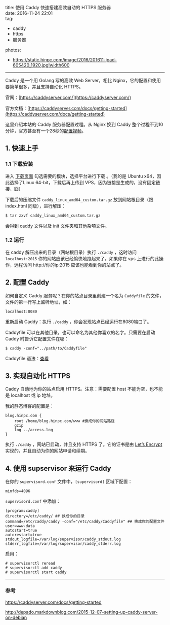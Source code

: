 title: 使用 Caddy 快速搭建高效自动的 HTTPS 服务器  
date: 2016-11-24 22:01  
tag:
- caddy
- https
- 服务器

photos:
- https://static.hinpc.com/image/2016/201611-ipad-605420_1920.jpg!width600

---

Caddy 是一个用 Golang 写的高效 Web Server，相比 Nginx，它的配置和使用要简单很多，并且支持自动化 HTTPS。

<!--more-->

官网：[https://caddyserver.com/](https://caddyserver.com/)

官方文档：[https://caddyserver.com/docs/getting-started](https://caddyserver.com/docs/getting-started)



这里介绍本站的 Caddy 服务器配置过程。从 Nginx 换到 Caddy 整个过程不到10分钟，官方甚至有一个28秒的[配置视频](https://www.youtube.com/watch?time_continue=28&v=nk4EWHvvZtI)。



## 1. 快速上手

### 1.1 下载安装

进入 [下载页面](https://caddyserver.com/download) 勾选需要的模块，选择平台进行下载 。（我的是 Ubuntu x64，因此选择了Linux 64-bit，下载后再上传到 VPS，因为链接是生成的，没有固定链接，囧）



下载后的压缩文件 `caddy_linux_amd64_custom.tar.gz` 放到网站根目录（跟 index.html 同级），进行解压：

```bash
$ tar zxvf caddy_linux_amd64_custom.tar.gz
```

会得到 caddy 文件以及 init 文件夹和其他杂项文件。



### 1.2 运行

在 caddy 解压出来的目录（网站根目录）执行 `./caddy` ，这时访问 `localhost:2015` 你的网站应该已经愉快地跑起来了。如果你在 vps 上进行的此操作，远程访问 http://你的ip:2015 应该也能看到你的站点了。



## 2. 配置 Caddy

如何自定义 Caddy 服务呢？在你的站点目录里创建一个名为 `Caddyfile` 的文件，文件的第一行写上监听地址，如：

```
localhost:8080
```

重新启动 Caddy：执行  `./caddy` ，你会发现站点已经运行在8080端口了。

Caddyfile 可以在其他目录，也可以命名为其他你喜欢的名字。只需要在启动 Caddy 时告诉它配置文件在哪：

```shell
$ caddy -conf="../path/to/Caddyfile"
```

Caddyfile 语法：[查看](https://caddyserver.com/docs/caddyfile)



## 3. 实现自动化 HTTPS

Caddy 自动地为你的站点启用 HTTPS。注意：需要配置 host 不能为空，也不能是 localhost 或 ip 地址。

我的静态博客的配置是：

```
blog.hinpc.com {
    root /home/blog.hinpc.com/www #换成你的网站路径
    gzip
    log ../access.log
}
```

执行  `./caddy` ，网站已启动，并且支持 HTTPS 了。它的证书是由 [Let’s Encrypt](https://letsencrypt.org/) 实现的，并且自动为你的网站申请和续期。



## 4. 使用 supservisor 来运行 Caddy

在你的 `supervisord.conf` 文件中，`[supervisord]` 区域下配置：

```
minfds=4096
```

 `supervisord.conf` 中添加：

```
[program:caddy]
directory=/etc/caddy/ ## 换成你的目录
command=/etc/caddy/caddy -conf="/etc/caddy/Caddyfile" ## 换成你的配置文件
user=www-data
autostart=true
autorestart=true
stdout_logfile=/var/log/supervisor/caddy_stdout.log
stderr_logfile=/var/log/supervisor/caddy_stderr.log
```

启用：

```shell
# supervisorctl reread
# supervisorctl add caddy
# supervisorctl start caddy
```

---

### 参考

https://caddyserver.com/docs/getting-started

http://depado.markdownblog.com/2015-12-07-setting-up-caddy-server-on-debian
